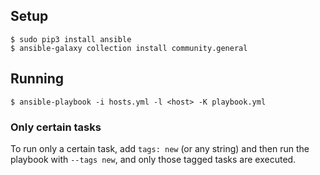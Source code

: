 ## Setup

    $ sudo pip3 install ansible
    $ ansible-galaxy collection install community.general

## Running

    $ ansible-playbook -i hosts.yml -l <host> -K playbook.yml

### Only certain tasks

To run only a certain task, add `tags: new` (or any string) and then run the
playbook with `--tags new`, and only those tagged tasks are executed.

